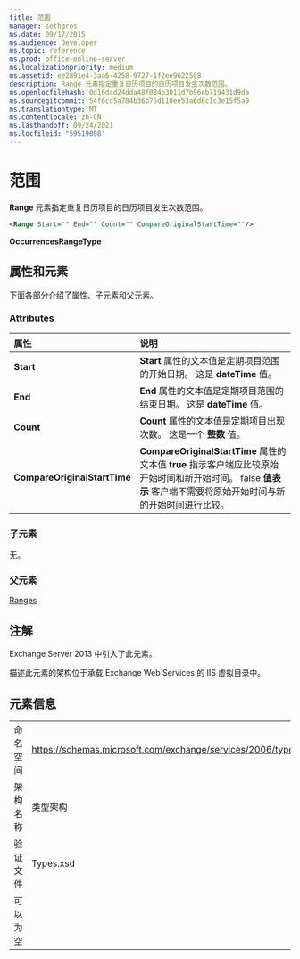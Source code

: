 ```yaml
---
title: 范围
manager: sethgros
ms.date: 09/17/2015
ms.audience: Developer
ms.topic: reference
ms.prod: office-online-server
ms.localizationpriority: medium
ms.assetid: ee2891e4-3aa6-4258-9727-1f2ee9622508
description: Range 元素指定重复日历项目的日历项目发生次数范围。
ms.openlocfilehash: 0d16dad24dda48f084b3011d7b96eb719431d9da
ms.sourcegitcommit: 54f6cd5a704b36b76d110ee53a6d6c1c3e15f5a9
ms.translationtype: MT
ms.contentlocale: zh-CN
ms.lasthandoff: 09/24/2021
ms.locfileid: "59519098"
---
```

# <a name="range"></a>范围

**Range** 元素指定重复日历项目的日历项目发生次数范围。 
  
```XML
<Range Start="" End="" Count="" CompareOriginalStartTime=""/>
```

 **OccurrencesRangeType**
## <a name="attributes-and-elements"></a>属性和元素

下面各部分介绍了属性、子元素和父元素。
  
### <a name="attributes"></a>Attributes

|**属性**|**说明**|
|:-----|:-----|
|**Start** <br/> |**Start** 属性的文本值是定期项目范围的开始日期。 这是 **dateTime** 值。  <br/> |
|**End** <br/> |**End** 属性的文本值是定期项目范围的结束日期。 这是 **dateTime** 值。  <br/> |
|**Count** <br/> |**Count** 属性的文本值是定期项目出现次数。 这是一个 **整数** 值。  <br/> |
|**CompareOriginalStartTime** <br/> |**CompareOriginalStartTime** 属性的文本值 **true** 指示客户端应比较原始开始时间和新开始时间。 false **值表示** 客户端不需要将原始开始时间与新的开始时间进行比较。  <br/> |
   
### <a name="child-elements"></a>子元素

无。
  
### <a name="parent-elements"></a>父元素

[Ranges](ranges.md)
  
## <a name="remarks"></a>注解

Exchange Server 2013 中引入了此元素。
  
描述此元素的架构位于承载 Exchange Web Services 的 IIS 虚拟目录中。
  
## <a name="element-information"></a>元素信息

|||
|:-----|:-----|
|命名空间  <br/> |https://schemas.microsoft.com/exchange/services/2006/types  <br/> |
|架构名称  <br/> |类型架构  <br/> |
|验证文件  <br/> |Types.xsd  <br/> |
|可以为空  <br/> ||
   

